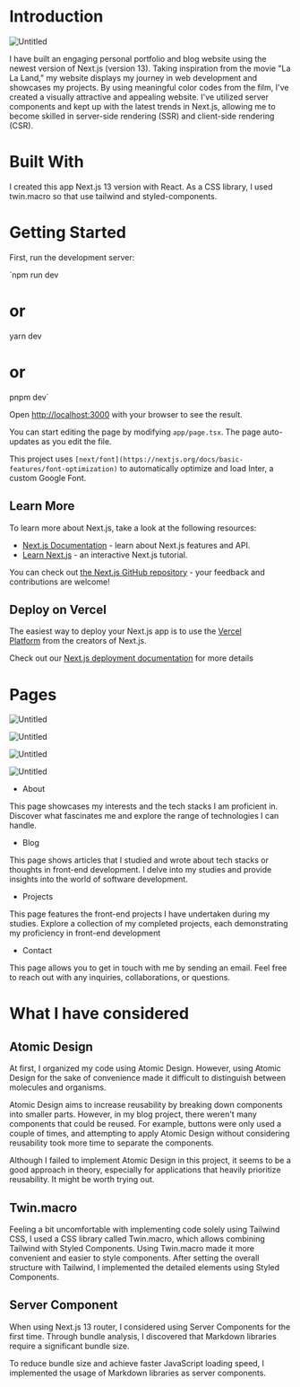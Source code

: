 # Introduction
![Untitled](https://github.com/dgd03146/blog/assets/84106842/c6abf355-b934-423d-900f-cfa363cc97b4)

I have built an engaging personal portfolio and blog website using the newest version of Next.js (version 13). Taking inspiration from the movie "La La Land," my website displays my journey in web development and showcases my projects. By using meaningful color codes from the film, I've created a visually attractive and appealing website. I've utilized server components and kept up with the latest trends in Next.js, allowing me to become skilled in server-side rendering (SSR) and client-side rendering (CSR).

# Built With

I created this app Next.js 13 version with React. As a CSS library, I used twin.macro so that use tailwind and styled-components.

# Getting Started

First, run the development server:

`npm run dev
# or
yarn dev
# or
pnpm dev`

Open [http://localhost:3000](http://localhost:3000/) with your browser to see the result.

You can start editing the page by modifying `app/page.tsx`. The page auto-updates as you edit the file.

This project uses `[next/font](https://nextjs.org/docs/basic-features/font-optimization)` to automatically optimize and load Inter, a custom Google Font.

## Learn More

To learn more about Next.js, take a look at the following resources:

- [Next.js Documentation](https://nextjs.org/docs) - learn about Next.js features and API.
- [Learn Next.js](https://nextjs.org/learn) - an interactive Next.js tutorial.

You can check out [the Next.js GitHub repository](https://github.com/vercel/next.js/) - your feedback and contributions are welcome!

## Deploy on Vercel

The easiest way to deploy your Next.js app is to use the [Vercel Platform](https://vercel.com/new?utm_medium=default-template&filter=next.js&utm_source=create-next-app&utm_campaign=create-next-app-readme) from the creators of Next.js.

Check out our [Next.js deployment documentation](https://nextjs.org/docs/deployment) for more details

# Pages

![Untitled](https://s3-us-west-2.amazonaws.com/secure.notion-static.com/6371f1bc-b790-4430-9732-212742719b87/Untitled.png)

![Untitled](https://s3-us-west-2.amazonaws.com/secure.notion-static.com/5a811344-3ddd-40b4-823b-3c885fac80f7/Untitled.png)

![Untitled](https://s3-us-west-2.amazonaws.com/secure.notion-static.com/df0d53d4-3a25-4fa0-bfc1-82ead7a3508d/Untitled.png)

![Untitled](https://s3-us-west-2.amazonaws.com/secure.notion-static.com/2df297e3-f08d-40da-8b97-3fd55d0fc26a/Untitled.png)

- About

This page showcases my interests and the tech stacks I am proficient in. Discover what fascinates me and explore the range of technologies I can handle.

- Blog

This page shows articles that I studied and wrote about tech stacks or thoughts in front-end development. I delve into my studies and provide insights into the world of software development.

- Projects

This page features the front-end projects I have undertaken during my studies. Explore a collection of my completed projects, each demonstrating my proficiency in front-end development

- Contact

This page allows you to get in touch with me by sending an email. Feel free to reach out with any inquiries, collaborations, or questions.

# What I have considered

## **Atomic Design**

At first, I organized my code using Atomic Design. However, using Atomic Design for the sake of convenience made it difficult to distinguish between molecules and organisms.

Atomic Design aims to increase reusability by breaking down components into smaller parts. However, in my blog project, there weren't many components that could be reused. For example, buttons were only used a couple of times, and attempting to apply Atomic Design without considering reusability took more time to separate the components.

Although I failed to implement Atomic Design in this project, it seems to be a good approach in theory, especially for applications that heavily prioritize reusability. It might be worth trying out.

## **Twin.macro**

Feeling a bit uncomfortable with implementing code solely using Tailwind CSS, I used a CSS library called Twin.macro, which allows combining Tailwind with Styled Components. Using Twin.macro made it more convenient and easier to style components. After setting the overall structure with Tailwind, I implemented the detailed elements using Styled Components.

## **Server Component**

When using Next.js 13 router, I considered using Server Components for the first time. Through bundle analysis, I discovered that Markdown libraries require a significant bundle size.

To reduce bundle size and achieve faster JavaScript loading speed, I implemented the usage of Markdown libraries as server components.
